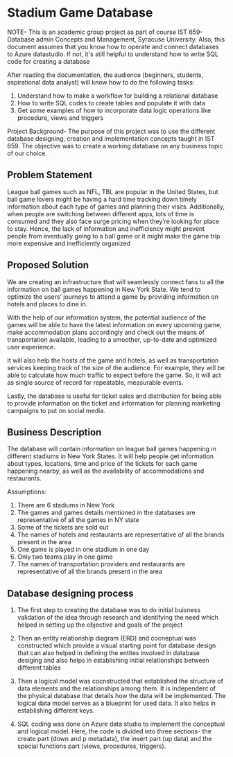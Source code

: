# Stadium Game Database
NOTE- This is an academic group project as part of course IST 659- Database admin Concepts and Management, Syracuse University. Also, this document assumes that you know how to operate and connect databases to Azure datastudio. If not, it's still helpful to understand how to write SQL code for creating a database

After reading the documentation, the audience (beginners, students, aspirational data analyst) will know how to do the following tasks:
1) Understand how to make a workflow for building a relational database
2) How to write SQL codes to create tables and populate it with data
3) Get some examples of how to incorporate data logic operations like procedure, views and triggers

Project Background- The purpose of this project was to use the different database designing, creation and implementation concepts taught in IST 659. The objective was to create a working database on any business topic of our choice. 


## Problem Statement 

League ball games such as NFL, TBL are popular in the United States, but ball game lovers might be having a hard time tracking down timely information about each type of games and planning their visits. Additionally, when people are switching between different apps, lots of time is consumed and they also face surge pricing when they’re looking for place to stay. Hence, the lack of information and inefficiency might prevent people from eventually going to a ball game or it might make the game trip more expensive and inefficiently organized

## Proposed Solution 

We are creating an infrastructure that will seamlessly connect fans to all the information on ball games happening in New York State. We tend to optimize the users’ journeys to attend a game by providing information on hotels and places to dine in. 

With the help of our information system, the potential audience of the games will be able to have the latest information on every upcoming game, make accommodation plans accordingly and check out the means of transportation available, leading to a smoother, up-to-date and optimized user experience.  

It will also help the hosts of the game and hotels, as well as transportation services keeping track of the size of the audience. For example, they will be able to calculate how much traffic to expect before the game. So, it will act as single source of record for repeatable, measurable events.  

Lastly, the database is useful for ticket sales and distribution for being able to provide information on the ticket and information for planning marketing campaigns to put on social media.


## Business Description 

The database will contain information on league ball games happening in different stadiums in New York States. It will help people get information about types, locations, time and price of the tickets for each game happening nearby, as well as the availability of accommodations and restaurants.  

Assumptions:  

1. There are 6 stadiums in New York 
2. The games and games details mentioned in the databases are representative of all the games in NY state 
3. Some of the tickets are sold out 
4. The names of hotels and restaurants are representative of all the brands present in the area 
5. One game is played in one stadium in one day
6. Only two teams play in one game
7. The names of transportation providers and restaurants are representative of all the brands present in the area 

## Database designing process

1. The first step to creating the database was to do initial buisness validation of the idea through research and identifying the need which helped in setting up the objective and goals of the project

2. Then an entity relationship diagram (ERD) and cocneptual was constructed which provide a visual starting point for database design that can also helped in defining the entites involved in database desiging and also helps in establishing initial relationships between different tables 

3. Then a logical model was cocnstructed that established the structure of data elements and the relationships among them. It is independent of the physical database that details how the data will be implemented. The logical data model serves as a blueprint for used data. It also helps in establishing different keys. 

4. SQL coding was done on Azure data studio to implement the conceptual and logical model. Here, the code is divided into three sections- the create part (down and p metadata), the insert part (up data) and the special functions part (views, procedures, triggers). 
